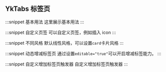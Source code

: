 ## YkTabs 标签页

:::snippet
基本用法
这里展示基本用法
<TabsBase/>
:::

:::snippet
自定义页签
可以自定义页签，例如插入 icon
<TabsTitle/>
:::

:::snippet
不同风格
默认线性风格，可以设置`card`卡片风格
<TabsType/>
:::

:::snippet
动态增减标签页
通过设置`editable="true"`可以开启增减标签能力。
<TabsPrimary/>
:::

:::snippet
自定义增加标签页触发器
自定义增加标签页触发器
<TabsAddTrigger/>
:::
